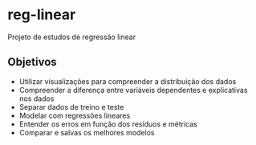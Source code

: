 # reg-linear
Projeto de estudos de regressão linear

## Objetivos
- Utilizar visualizações para compreender a distribuição dos dados
- Compreender a diferença entre variáveis dependentes e explicativas nos dados
- Separar dados de treino e teste
- Modelar com regressões lineares
- Entender os erros em função dos resíduos e métricas
- Comparar e salvas os melhores modelos
